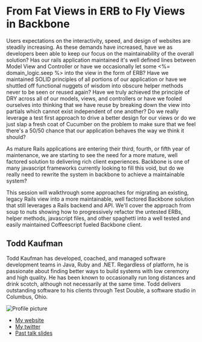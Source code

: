 # From Fat Views in ERB to Fly Views in Backbone

Users expectations on the interactivity, speed, and design of websites are steadily increasing. As these demands have increased,
have we as developers been able to keep our focus on the maintainability of the overall solution? Has our rails application
maintained it's well defined lines between Model View and Controller or have we occasionally let some <%= domain_logic.seep %> into the
view in the form of ERB? Have we maintained SOLID principles of all portions of our application or have we shuttled off functional nuggets
of wisdom into obscure helper methods never to be seen or reused again? Have we truly achieved the principle of DRY across all of our models,
views, and controllers or have we fooled ourselves into thinking that we have reuse by breaking down the view into partials which
cannot exist independent of one another? Do we really leverage a test first approach to drive a better design for our views or
do we just slap a fresh coat of Cucumber on the problem to make sure that we feel there's a 50/50 chance that our application
behaves the way we think it should?

As mature Rails applications are entering their third, fourth, or fifth year of maintenance, we are starting to see the need for a
more mature, well factored solution to delivering rich client experiences. Backbone is one of many javascript frameworks
currently looking to fill this void, but do we really need to rewrite the system in backbone to achieve a maintainable system?

This session will walkthrough some approaches for migrating an existing, legacy Rails view into a more maintainable, well factored
Backbone solution that still leverages a Rails backend and API. We'll cover the approach from soup to nuts showing how to
progressively refactor the untested ERBs, helper methods, javascript files, and other spaghetti into a well tested and easily maintained
Coffeescript fueled Backbone client.

## Todd Kaufman

Todd Kaufman has developed, coached, and managed software development teams in Java, Ruby and .NET. Regardless of platform, he is
passionate about finding better ways to build systems with low ceremony and high quality. He has been known to occasionally run long
distances and drink scotch, although not necessarily at the same time. Todd delivers outstanding software to his clients through
Test Double, a software studio in Columbus, Ohio.


![Profile picture](https://github.com/tkaufman/rubyconfau-2013-cfp/master/todd_kaufman-erb_to_backbone/profile_picture.jpg)

- [My website](http://testdouble.com)
- [My twitter](https://twitter.com/toddkaufman)
- [Past talk slides](https://speakerdeck.com/toddkaufman)

